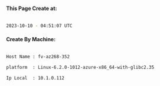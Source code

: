 
   
#### This Page Create at:

```bash

2023-10-10 - 04:51:07 UTC

```

#### Create By Machine:

```bash

Host Name : fv-az268-352

platform  : Linux-6.2.0-1012-azure-x86_64-with-glibc2.35

Ip Local  : 10.1.0.112

```

